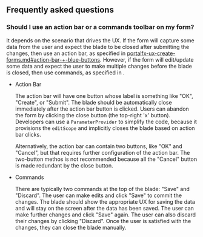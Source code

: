 <a name="frequently-asked-questions"></a>
## Frequently asked questions

<a name="frequently-asked-questions-should-i-use-an-action-bar-or-a-commands-toolbar-on-my-form"></a>
### Should I use an action bar or a commands toolbar on my form?

It depends on the scenario that drives the UX. If the form will capture some data from the user and expect the blade to be closed after submitting the changes, then use an action bar, as specified in [portalfx-ux-create-forms.md#action-bar-+-blue-buttons](portalfx-ux-create-forms.md#action-bar-+-blue-buttons).  However, if the form will edit/update some data and expect the user to make multiple changes before the blade is closed, then use commands, as specified in . 

* Action Bar

  The action bar will have one button whose label is something like "OK", "Create", or "Submit". The blade should be automatically close immediately after the action bar button is clicked. Users can abandon the form by clicking the close button (the top-right 'x' button). Developers can use a `ParameterProvider` to simplify the code, because it provisions the `editScope` and implicitly closes the blade based on action bar clicks. 

  Alternatively, the action bar can contain two buttons, like "OK" and "Cancel", but that requires further configuration of the action bar. The two-button methos is not recommended because all the "Cancel" button is made redundant by the close button.

* Commands

  There are  typically two commands at the top of the blade: "Save" and "Discard". The user can make edits and click "Save" to commit the changes. The blade should show the appropriate UX for saving the data and will stay on the screen after the data has been saved. The user can make further changes and click "Save" again. The user can also discard their changes by clicking "Discard". Once the user is satisfied with the changes, they can close the blade manually.

